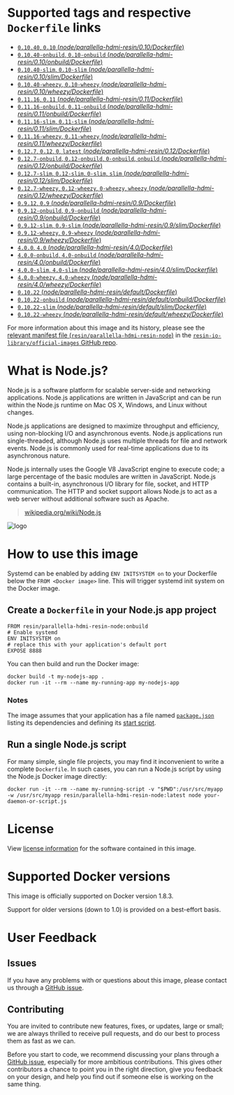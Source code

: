 # Supported tags and respective `Dockerfile` links

-	[`0.10.40`, `0.10` (*node/parallella-hdmi-resin/0.10/Dockerfile*)](https://github.com/resin-io-library/base-images/blob/4df1311c1ca1df7be056a759030c7eb571d2be54/node/parallella-hdmi-resin/0.10/Dockerfile)
-	[`0.10.40-onbuild`, `0.10-onbuild` (*node/parallella-hdmi-resin/0.10/onbuild/Dockerfile*)](https://github.com/resin-io-library/base-images/blob/c4f86f276a6da51e6c063b00ba52df0ad86f47c3/node/parallella-hdmi-resin/0.10/onbuild/Dockerfile)
-	[`0.10.40-slim`, `0.10-slim` (*node/parallella-hdmi-resin/0.10/slim/Dockerfile*)](https://github.com/resin-io-library/base-images/blob/4df1311c1ca1df7be056a759030c7eb571d2be54/node/parallella-hdmi-resin/0.10/slim/Dockerfile)
-	[`0.10.40-wheezy`, `0.10-wheezy` (*node/parallella-hdmi-resin/0.10/wheezy/Dockerfile*)](https://github.com/resin-io-library/base-images/blob/4df1311c1ca1df7be056a759030c7eb571d2be54/node/parallella-hdmi-resin/0.10/wheezy/Dockerfile)
-	[`0.11.16`, `0.11` (*node/parallella-hdmi-resin/0.11/Dockerfile*)](https://github.com/resin-io-library/base-images/blob/4df1311c1ca1df7be056a759030c7eb571d2be54/node/parallella-hdmi-resin/0.11/Dockerfile)
-	[`0.11.16-onbuild`, `0.11-onbuild` (*node/parallella-hdmi-resin/0.11/onbuild/Dockerfile*)](https://github.com/resin-io-library/base-images/blob/ba19c4ab07ad2e30e5d62cd5745f5296b0ec0ccb/node/parallella-hdmi-resin/0.11/onbuild/Dockerfile)
-	[`0.11.16-slim`, `0.11-slim` (*node/parallella-hdmi-resin/0.11/slim/Dockerfile*)](https://github.com/resin-io-library/base-images/blob/4df1311c1ca1df7be056a759030c7eb571d2be54/node/parallella-hdmi-resin/0.11/slim/Dockerfile)
-	[`0.11.16-wheezy`, `0.11-wheezy` (*node/parallella-hdmi-resin/0.11/wheezy/Dockerfile*)](https://github.com/resin-io-library/base-images/blob/4df1311c1ca1df7be056a759030c7eb571d2be54/node/parallella-hdmi-resin/0.11/wheezy/Dockerfile)
-	[`0.12.7`, `0.12`, `0`, `latest` (*node/parallella-hdmi-resin/0.12/Dockerfile*)](https://github.com/resin-io-library/base-images/blob/4df1311c1ca1df7be056a759030c7eb571d2be54/node/parallella-hdmi-resin/0.12/Dockerfile)
-	[`0.12.7-onbuild`, `0.12-onbuild`, `0-onbuild`, `onbuild` (*node/parallella-hdmi-resin/0.12/onbuild/Dockerfile*)](https://github.com/resin-io-library/base-images/blob/c4f86f276a6da51e6c063b00ba52df0ad86f47c3/node/parallella-hdmi-resin/0.12/onbuild/Dockerfile)
-	[`0.12.7-slim`, `0.12-slim`, `0-slim`, `slim` (*node/parallella-hdmi-resin/0.12/slim/Dockerfile*)](https://github.com/resin-io-library/base-images/blob/4df1311c1ca1df7be056a759030c7eb571d2be54/node/parallella-hdmi-resin/0.12/slim/Dockerfile)
-	[`0.12.7-wheezy`, `0.12-wheezy`, `0-wheezy`, `wheezy` (*node/parallella-hdmi-resin/0.12/wheezy/Dockerfile*)](https://github.com/resin-io-library/base-images/blob/4df1311c1ca1df7be056a759030c7eb571d2be54/node/parallella-hdmi-resin/0.12/wheezy/Dockerfile)
-	[`0.9.12`, `0.9` (*node/parallella-hdmi-resin/0.9/Dockerfile*)](https://github.com/resin-io-library/base-images/blob/4df1311c1ca1df7be056a759030c7eb571d2be54/node/parallella-hdmi-resin/0.9/Dockerfile)
-	[`0.9.12-onbuild`, `0.9-onbuild` (*node/parallella-hdmi-resin/0.9/onbuild/Dockerfile*)](https://github.com/resin-io-library/base-images/blob/ba19c4ab07ad2e30e5d62cd5745f5296b0ec0ccb/node/parallella-hdmi-resin/0.9/onbuild/Dockerfile)
-	[`0.9.12-slim`, `0.9-slim` (*node/parallella-hdmi-resin/0.9/slim/Dockerfile*)](https://github.com/resin-io-library/base-images/blob/4df1311c1ca1df7be056a759030c7eb571d2be54/node/parallella-hdmi-resin/0.9/slim/Dockerfile)
-	[`0.9.12-wheezy`, `0.9-wheezy` (*node/parallella-hdmi-resin/0.9/wheezy/Dockerfile*)](https://github.com/resin-io-library/base-images/blob/4df1311c1ca1df7be056a759030c7eb571d2be54/node/parallella-hdmi-resin/0.9/wheezy/Dockerfile)
-	[`4.0.0`, `4.0` (*node/parallella-hdmi-resin/4.0/Dockerfile*)](https://github.com/resin-io-library/base-images/blob/4df1311c1ca1df7be056a759030c7eb571d2be54/node/parallella-hdmi-resin/4.0/Dockerfile)
-	[`4.0.0-onbuild`, `4.0-onbuild` (*node/parallella-hdmi-resin/4.0/onbuild/Dockerfile*)](https://github.com/resin-io-library/base-images/blob/c4f86f276a6da51e6c063b00ba52df0ad86f47c3/node/parallella-hdmi-resin/4.0/onbuild/Dockerfile)
-	[`4.0.0-slim`, `4.0-slim` (*node/parallella-hdmi-resin/4.0/slim/Dockerfile*)](https://github.com/resin-io-library/base-images/blob/4df1311c1ca1df7be056a759030c7eb571d2be54/node/parallella-hdmi-resin/4.0/slim/Dockerfile)
-	[`4.0.0-wheezy`, `4.0-wheezy` (*node/parallella-hdmi-resin/4.0/wheezy/Dockerfile*)](https://github.com/resin-io-library/base-images/blob/4df1311c1ca1df7be056a759030c7eb571d2be54/node/parallella-hdmi-resin/4.0/wheezy/Dockerfile)
-	[`0.10.22` (*node/parallella-hdmi-resin/default/Dockerfile*)](https://github.com/resin-io-library/base-images/blob/4df1311c1ca1df7be056a759030c7eb571d2be54/node/parallella-hdmi-resin/default/Dockerfile)
-	[`0.10.22-onbuild` (*node/parallella-hdmi-resin/default/onbuild/Dockerfile*)](https://github.com/resin-io-library/base-images/blob/ba19c4ab07ad2e30e5d62cd5745f5296b0ec0ccb/node/parallella-hdmi-resin/default/onbuild/Dockerfile)
-	[`0.10.22-slim` (*node/parallella-hdmi-resin/default/slim/Dockerfile*)](https://github.com/resin-io-library/base-images/blob/4df1311c1ca1df7be056a759030c7eb571d2be54/node/parallella-hdmi-resin/default/slim/Dockerfile)
-	[`0.10.22-wheezy` (*node/parallella-hdmi-resin/default/wheezy/Dockerfile*)](https://github.com/resin-io-library/base-images/blob/4df1311c1ca1df7be056a759030c7eb571d2be54/node/parallella-hdmi-resin/default/wheezy/Dockerfile)

For more information about this image and its history, please see the [relevant manifest file (`resin/parallella-hdmi-resin-node`)](https://github.com/resin-io-library/official-images/blob/master/library/parallella-hdmi-resin-node) in the [`resin-io-library/official-images` GitHub repo](https://github.com/resin-io-library/official-images).

# What is Node.js?

Node.js is a software platform for scalable server-side and networking applications. Node.js applications are written in JavaScript and can be run within the Node.js runtime on Mac OS X, Windows, and Linux without changes.

Node.js applications are designed to maximize throughput and efficiency, using non-blocking I/O and asynchronous events. Node.js applications run single-threaded, although Node.js uses multiple threads for file and network events. Node.js is commonly used for real-time applications due to its asynchronous nature.

Node.js internally uses the Google V8 JavaScript engine to execute code; a large percentage of the basic modules are written in JavaScript. Node.js contains a built-in, asynchronous I/O library for file, socket, and HTTP communication. The HTTP and socket support allows Node.js to act as a web server without additional software such as Apache.

> [wikipedia.org/wiki/Node.js](https://en.wikipedia.org/wiki/Node.js)

![logo](https://raw.githubusercontent.com/resin-io-library/docs/master/parallella-hdmi-resin-node/logo.png)

# How to use this image

Systemd can be enabled by adding `ENV INITSYSTEM on` to your Dockerfile below the `FROM <Docker image>` line. This will trigger systemd init system on the Docker image.

## Create a `Dockerfile` in your Node.js app project

	FROM resin/parallella-hdmi-resin-node:onbuild
	# Enable systemd
	ENV INITSYSTEM on
	# replace this with your application's default port
	EXPOSE 8888

You can then build and run the Docker image:

	docker build -t my-nodejs-app .
	docker run -it --rm --name my-running-app my-nodejs-app

### Notes

The image assumes that your application has a file named [`package.json`](https://docs.npmjs.com/files/package.json) listing its dependencies and defining its [start script](https://docs.npmjs.com/misc/scripts#default-values).

## Run a single Node.js script

For many simple, single file projects, you may find it inconvenient to write a complete `Dockerfile`. In such cases, you can run a Node.js script by using the Node.js Docker image directly:

	docker run -it --rm --name my-running-script -v "$PWD":/usr/src/myapp -w /usr/src/myapp resin/parallella-hdmi-resin-node:latest node your-daemon-or-script.js

# License

View [license information](https://github.com/joyent/node/blob/master/LICENSE) for the software contained in this image.

# Supported Docker versions

This image is officially supported on Docker version 1.8.3.

Support for older versions (down to 1.0) is provided on a best-effort basis.

# User Feedback

## Issues

If you have any problems with or questions about this image, please contact us through a [GitHub issue](https://github.com/resin-io-library/base-images/issues).

## Contributing

You are invited to contribute new features, fixes, or updates, large or small; we are always thrilled to receive pull requests, and do our best to process them as fast as we can.

Before you start to code, we recommend discussing your plans through a [GitHub issue](https://github.com/resin-io-library/base-images/issues), especially for more ambitious contributions. This gives other contributors a chance to point you in the right direction, give you feedback on your design, and help you find out if someone else is working on the same thing.
